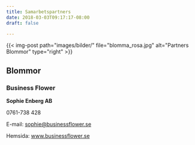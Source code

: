 ```yaml
---
title: Samarbetspartners
date: 2018-03-03T09:17:17-08:00
draft: false

---
```



{{< img-post
    path="images/bilder/" file="blomma_rosa.jpg"
    alt="Partners Blommor" type="right" >}}

## Blommor
### Business Flower

**Sophie Enberg AB**

0761-738 428

E-mail:   sophie@businessflower.se

Hemsida:  www.businessflower.se
